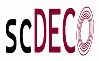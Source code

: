 <img src="/scdeco_logo.svg" align="middle"
     alt="Size Limit logo by Anton Lovchikov" width="300" height="178">
